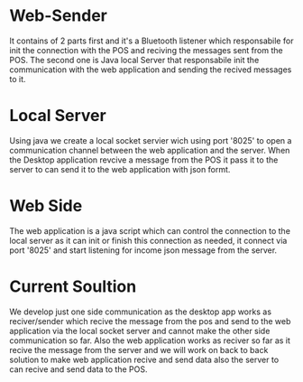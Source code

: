 # Web-Sender

 It contains of 2 parts first and it's a Bluetooth listener which responsabile for init the connection with the POS and reciving the messages sent from the POS.
 The second one is Java local Server that responsabile init the communication with the web application and sending the recived messages to it.
 
 # Local Server 
 
 Using java we create a local socket servier wich using port '8025' to open a communication channel between the web application and the server.
 When the Desktop application revcive a message from the POS it pass it to the server to can send it to the web application with json formt.
 
 # Web Side 
 
 The web application is a java script which can control the connection to the local server as it can init or finish this connection as needed, it connect via port '8025' and start listening for income json message from the server.
 
 
 
 # Current Soultion 
 
We develop just one side communication as the desktop app works as reciver/sender which recive the message from the pos and send to the web application via the local socket server and cannot make the other side communication so far.
Also the web application works as reciver so far as it recive the message from the server and we will work on back to back solution to make web application recive and send data also the server to can recive and send data to the POS.
 
 

